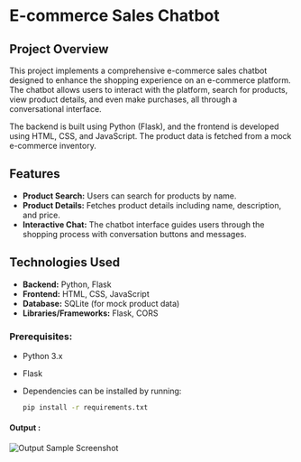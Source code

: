# E-commerce Sales Chatbot

## Project Overview

This project implements a comprehensive e-commerce sales chatbot designed to enhance the shopping experience on an e-commerce platform. The chatbot allows users to interact with the platform, search for products, view product details, and even make purchases, all through a conversational interface.

The backend is built using Python (Flask), and the frontend is developed using HTML, CSS, and JavaScript. The product data is fetched from a mock e-commerce inventory.

## Features

- **Product Search:** Users can search for products by name.
- **Product Details:** Fetches product details including name, description, and price.
- **Interactive Chat:** The chatbot interface guides users through the shopping process with conversation buttons and messages.

## Technologies Used

- **Backend:** Python, Flask
- **Frontend:** HTML, CSS, JavaScript 
- **Database:** SQLite (for mock product data)
- **Libraries/Frameworks:** Flask, CORS

### Prerequisites:
- Python 3.x
- Flask
- Dependencies can be installed by running:
  
  ```bash
  pip install -r requirements.txt

#### Output :
  ![Output Sample Screenshot](output.png)


